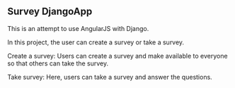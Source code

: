 ## Survey DjangoApp

This is an attempt to use AngularJS with Django.

In this project, the user can create a survey or take a survey.

Create a survey:
Users can create a survey and make available to everyone so that others can take the survey.

Take survey:
Here, users can take a survey and answer the questions.

